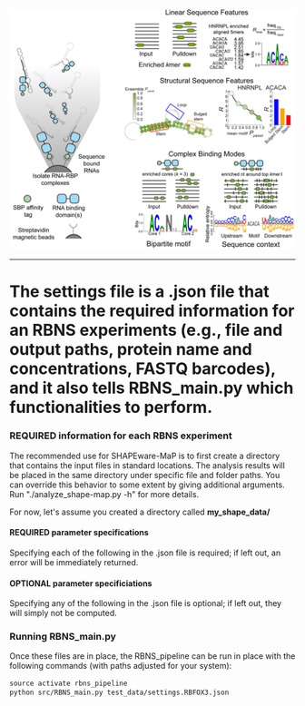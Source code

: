 ![Logo](../img/RBNS_logo.png)

***
# The settings file is a .json file that contains the required information for an RBNS experiments (e.g., file and output paths, protein name and concentrations, FASTQ barcodes), and it also tells RBNS_main.py which functionalities to perform.

### REQUIRED information for each RBNS experiment

The recommended use for SHAPEware-MaP is to first create a directory that contains the input files in standard locations.
The analysis results will be placed in the same directory under specific file and folder paths. You can override this 
behavior to some extent by giving additional arguments. Run "./analyze_shape-map.py -h" for more details. 

For now, let's assume you created a directory called **my_shape_data/**

#### REQUIRED parameter specifications

Specifying each of the following in the .json file is required; if left out, an error will be immediately returned.


#### OPTIONAL parameter specificiations

Specifying any of the following in the .json file is optional; if left out, they will simply not be computed.


### Running RBNS_main.py

Once these files are in place, the RBNS_pipeline can be run in place with the following commands (with paths adjusted for your system):
	
	source activate rbns_pipeline
	python src/RBNS_main.py test_data/settings.RBFOX3.json

